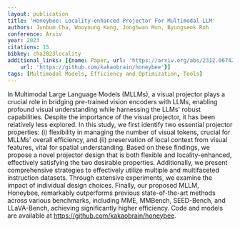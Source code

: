 ```yaml
---
layout: publication
title: 'Honeybee: Locality-enhanced Projector For Multimodal LLM'
authors: Junbum Cha, Wooyoung Kang, Jonghwan Mun, Byungseok Roh
conference: Arxiv
year: 2023
citations: 15
bibkey: cha2023locality
additional_links: [{name: Paper, url: 'https://arxiv.org/abs/2312.06742'}, {name: Code,
    url: 'https://github.com/kakaobrain/honeybee'}]
tags: [Multimodal Models, Efficiency and Optimization, Tools]
---
```

In Multimodal Large Language Models (MLLMs), a visual projector plays a
crucial role in bridging pre-trained vision encoders with LLMs, enabling
profound visual understanding while harnessing the LLMs' robust capabilities.
Despite the importance of the visual projector, it has been relatively less
explored. In this study, we first identify two essential projector properties:
(i) flexibility in managing the number of visual tokens, crucial for MLLMs'
overall efficiency, and (ii) preservation of local context from visual
features, vital for spatial understanding. Based on these findings, we propose
a novel projector design that is both flexible and locality-enhanced,
effectively satisfying the two desirable properties. Additionally, we present
comprehensive strategies to effectively utilize multiple and multifaceted
instruction datasets. Through extensive experiments, we examine the impact of
individual design choices. Finally, our proposed MLLM, Honeybee, remarkably
outperforms previous state-of-the-art methods across various benchmarks,
including MME, MMBench, SEED-Bench, and LLaVA-Bench, achieving significantly
higher efficiency. Code and models are available at
https://github.com/kakaobrain/honeybee.